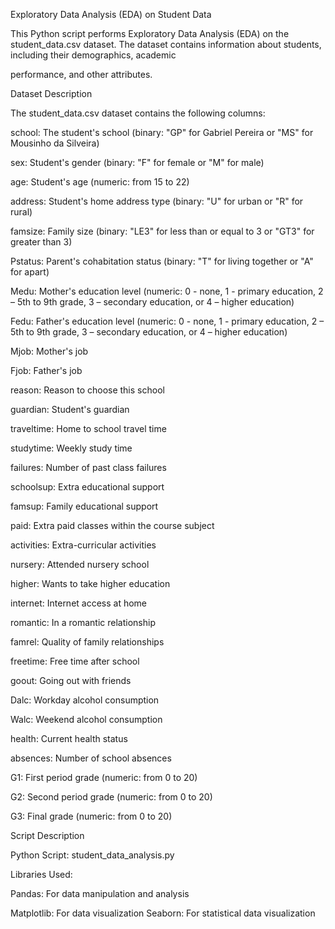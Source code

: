 
Exploratory Data Analysis (EDA) on Student Data

This Python script performs Exploratory Data Analysis (EDA) on the student_data.csv dataset. The dataset contains information about students, including their demographics, academic

performance, and other attributes.

Dataset Description

The student_data.csv dataset contains the following columns:

school: The student's school (binary: "GP" for Gabriel Pereira or "MS" for Mousinho da Silveira)

sex: Student's gender (binary: "F" for female or "M" for male)

age: Student's age (numeric: from 15 to 22)

address: Student's home address type (binary: "U" for urban or "R" for rural)

famsize: Family size (binary: "LE3" for less than or equal to 3 or "GT3" for greater than 3)

Pstatus: Parent's cohabitation status (binary: "T" for living together or "A" for apart)

Medu: Mother's education level (numeric: 0 - none, 1 - primary education, 2 – 5th to 9th grade, 3 – secondary education, or 4 – higher education)

Fedu: Father's education level (numeric: 0 - none, 1 - primary education, 2 – 5th to 9th grade, 3 – secondary education, or 4 – higher education)

Mjob: Mother's job

Fjob: Father's job

reason: Reason to choose this school

guardian: Student's guardian

traveltime: Home to school travel time

studytime: Weekly study time

failures: Number of past class failures

schoolsup: Extra educational support

famsup: Family educational support

paid: Extra paid classes within the course subject

activities: Extra-curricular activities

nursery: Attended nursery school

higher: Wants to take higher education

internet: Internet access at home

romantic: In a romantic relationship

famrel: Quality of family relationships

freetime: Free time after school

goout: Going out with friends

Dalc: Workday alcohol consumption

Walc: Weekend alcohol consumption

health: Current health status

absences: Number of school absences

G1: First period grade (numeric: from 0 to 20)

G2: Second period grade (numeric: from 0 to 20)

G3: Final grade (numeric: from 0 to 20)

Script Description

Python Script: student_data_analysis.py

Libraries Used:

Pandas: For data manipulation and analysis

Matplotlib: For data visualization
Seaborn: For statistical data visualization
